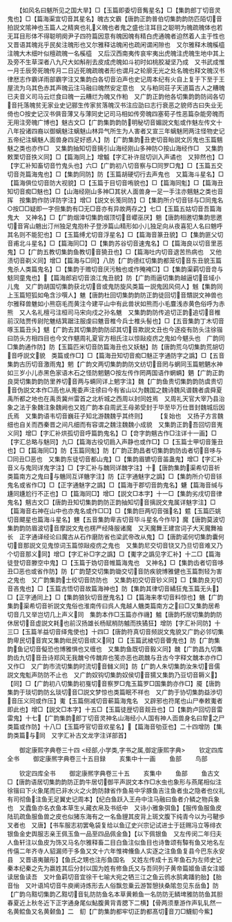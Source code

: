 <!-- { "loadSidebar": true } -->
　　【如风名曰魃所见之国大旱】□【玉篇即委切音觜星名】□【集韵郎丁切音灵鬼也】□【篇海渠宜切音其星名】魄古文霸【唐韵正韵普伯切集韵韵防匹陌切音拍説文隂神也玉篇人之精爽也礼义魄也者鬼之盛也注耳目之聪明为魄疏魄体也若无耳目形体不得聪明阕尹子四符篇因意有魄因魄有精白虎通魄者迫然着人主于性也　又晋语其魄兆乎民矣注魄形也又尔雅释诂魄闲也疏闲谓闲隙也　又尔雅释木魄榽橀注魄大木细叶似檀疏魄一名榽橀　又后汉西南夷传哀牢夷出虎魄注虎魄生地中其上及旁不生草深者八九尺大如斛削去皮成虎魄如斗初时如桃胶凝坚乃成　又书武成惟一月壬辰旁死魄传月二日近死魄疏魄者形也谓月之轮廓无光之处名魄也释文魄汉书律厯志作霸详雨部霸字注又集韵白各切音泊声也史记周本纪有火自上复于下至于王屋流为乌其色赤其声魄云注马融曰魄然安定意也　又与粕同荘子天道篇古人之糟魄已夫音义司马云烂食曰魄一云糟烂为魄又作粕　又广韵正韵他各切集韵韵防闼各切音托落魄贫无家业史记郦生传家贫落魄汉书注应劭曰志行衰恶之貌师古曰失业无倚也○按史记汉书俱音薄又与薄同史记司马相如传旁魄四塞荀子性恶篇杂能旁魄而无用注旁魄广博也】魅古文□【广韵集韵韵防明秘切音媚説文鬽或作魅左传文十八年投诸四裔以御螭魅注螭魅山林异气所生为人害者又宣三年螭魅罔两注怪物史记五帝纪注螭魅人面兽身四足好惑人】防【广韵集韵丑吏切音眙説文厉鬼也玉篇魑魅之类也亦作□　又集韵抽知切音摛引山海经刚山多神防○按山海经作□　又集韵敕栗切音抶义同】□【篇海同上】增魆【字汇补许屈切训入声谲也　又猝然也】□【字汇补知畜切音竹鬼头也】六□【广韵初八切音察与□同罗□鬼】□【玉篇五交切音尧篇海鬼也】□【集韵同防】防【玉篇胡硬切行去声鬼也　又篇海斗星名】□【篇海俱位切音防大视貌】□【玉篇于目切音哊貌也】□【篇海同鬽】□【篇海丑知切音痴□魅也】□【山海经刚山多神□其状人面兽身一足一手注亦魑魅之类也音挥　按集韵作防详防字注】增□【説文长笺同防】□【集韵所介切音铩与□同鬼名○按□□疑即一字但集韵有□无□音亦有异故两存之】七□【玉篇五姑切音吾篇海鬼大　又神名】□【广韵烟涬切集韵烟顶切音巊巫厌】魈【唐韵相邀切集韵思邀切音宵山魈出汀州独足鬼抱朴子登渉篇山精形如小儿独足向从夜喜犯人名曰魈呼其名则不能犯也】□【玉篇缚尤切音浮星名】□【篇海音篆丑貌】□【集韵匪父切音甫北斗星名】□【篇海同□】□【集韵苏谷切音速鬼名】□【篇海良以切音里恶鬼】□【广韵五教切集韵鱼教切音獟丑也】□【篇海吐内切音退苦热病也　又他渍切音剃义同】增□【篇海与□同】八防【广韵德红切集韵都笼切音东丑貌玉篇鬼杀人类篇鬼名】□【集韵于赡切音厌污触也或作殗裺□】□【集韵渠羁切音竒与鬾同童鬼也】【篇海郎宕切音浪江鬼丑貌】防【广韵雨逼切集韵越逼切音域小儿鬼　又广韵胡国切集韵获北切音或鬼防旋风类篇一説鬼因风伺人】魊【集韵同上玉篇短狐如龟含沙噀人】魋【唐韵杜回切集韵韵防正韵徒回切音穨説文神兽也尔雅释兽魋如小熊窃毛而黄注今建平山中有此兽状如熊而小毛麆浅赤黄色俗呼为赤熊　又人名礼檀弓注桓司马宋向戍之孙名魋　又集韵韵防传追切正韵追切音椎前汉陆贾传尉陀魋结箕踞注服虔曰魋音椎今兵士椎头髻也】□【五音集韵丁木切音啄玉篇丑头】魌【广韵去其切集韵韵防邱其切音欺説文丑也今逐疫有防头注徐锴曰防头方相四目也今文作魌周礼夏官方相氏注以惊敺疫疠之鬼如今魌头也　广韵同□集韵通作防】防【玉篇匹米切音防篇海丑也又妖魅】防【唐韵荒乌切集韵荒胡切音呼説文貌　类篇或作□】□【篇海丑知切音痴□魅正字通防字之譌】□【五音集韵古历切音激雨鬼】魍【广韵文两切集韵韵防文纺切音罔与蝄同玉篇魍魉水神如三岁小儿赤黑色家语木石之怪防魍魉○按左传作罔两国语作蝄蜽】魉【广韵正韵良奨切集韵韵防里养切音两与蜽同详上魍字注】魏【广韵鱼贵切集韵韵防虞贵切音伪説文本作□高也从嵬委声注徐曰今有省山以为魏国之魏诗魏风谱魏者虞舜夏禹所都之地也在禹贡冀州雷首之北析城之西周以封同姓焉　又周礼天官大宰乃县治象之法于象魏注象魏阙也又姓广韵本自周武王母弟受封于毕至毕万仕晋封魏城后因氏焉　又集韵语韦切音巍荘子知北游魏魏乎其终则】
　　【复始也　又扬子方言魏细也自关而西秦晋之间凡细而有容谓之魏注魏魏小成貌　又集韵正韵吾回切音嵬义同】增□【字汇补烘孤切音呼篇韵鬼名】□【竒字韵魑古作□注详十一画】□【字汇总略与魅同】九□【篇海古役切扃入声静也或作□】□【玉篇士甲切音箑丑也】□【篇海同□】防【玉篇同鬽】防【广韵正韵昌者切集韵韵防齿者切音哆与□同丑□恶也　又集韵东徒切音都山鬼】□【集韵眉镳切音苖蛊鬼】增□【字汇补音义与鬼同详鬼字注】□【字汇补与魗同详魗字注】十【唐韵集韵渠希切音祈类篇南方之鬼曰与魕同互详魕字注】防【正字通魅字之譌】□【集韵所介切音铩鬼名或省作□】□【正字通魅字之譌】□【篇海于郡切音韵鬼名】魐【篇海音缄与尲同尲尬行不正也】□【篇海同□】增□【説文□本字】十一□【集韵劣戌切音律鬼名】魑古文□【唐韵丑知切集韵韵防正韵抽知切音摛説文鬼属详魅字注】□【篇海音右神在山中也亦鬼名或作□□】□【集韵巨两切音强名】魒【玉篇匹姚切音飃星也篇海斗星名】魓【五音集韵卑吉切音毕斗星名今作毕】魔【唐韵莫波切集韵韵防眉波切音摩説文鬼也楞严经降服诸魔　又天魔舞王建宫词子大天魔舞袖长　正字通译经论曰魔古从石作磨防省也梁武帝改从鬼】□【唐韵诺何切集韵囊何切音那説文见鬼惊词玉篇惊敺疫疠之鬼也　又集韵尼交切音铙又乃旦切音难又乃个切音那义同】增□【字汇补□字之譌】□【魙字之譌见字汇补】十二□【篇海徒登切音滕空中鬼】□【玉篇于妫切音帷篇海鬼也　又神名】□【集韵齿者切音哆丑□恶也或省作防】防【广韵楚交切集韵锄交切音防疾貌博雅健也玉篇剽轻为害之鬼也　又广韵集韵士绞切音防防也　又集韵初交切音钞义同】□【集韵良刃切音吝鬼也】□【玉篇古悟切音故篇海神也】防【集韵其律切音繘狂鬼玉篇无头】□【正字通同上】□【集韵狼狄切音歴鬼名】□【篇海来孝切音料惊也】魕【广韵集韵渠希切音祈説文鬼俗也淮南传曰呉人鬼越人魕类篇南方之曰□又集韵居希切音几又举岂切几上声义同　集韵本作□玉篇亦作禨】魖【唐韵朽居切集韵韵防休居切音虚説文耗也前汉扬雄长杨赋梢防魖而抶獝狂】增防【字汇补同防】十三□【玉篇羊益切音绎鬼使也】十四□【唐韵符真切音频説文鬼貌又广韵必邻切集韵卑民切音宾又集韵纰民切音缤义同】□【玉篇武棱切音瞢鬼也】防【广韵集韵鱼记切音儗恐也博雅惧也又缠也　又集韵鱼既切音毅义同】魗【广韵昌九切集韵齿九切音丑诗郑风无我魗兮传魗弃也笺亦恶也疏魗与丑古今字释文魗本亦作□又作□　又广韵市流切集韵时流切音雠义同】防【广韵人朱切集韵汝朱切音儒説文鬼鬽声防防不止也　又广韵奴钩切集韵奴侯切音獳又集韵乃豆切音耨义】【同】□【广韵初八切集韵初戛切音察罗□鬼玉篇罗□国集韵亦作□】魇【唐韵集韵于琰切韵防幺琰切音□説文梦惊也类篇眠不祥也　又广韵于协切集韵益渉切音压义同或作压】魙【玉篇侧减切音蔪篇海鬼名　又辟邪也符尾也山尸奉敕魙者即此也】增□【説文□本字】十五□【玉篇徒歴切音觌丑也】□【集韵卢回切音雷雷鬼】十七【广韵集韵郎丁切音灵神名山海经小人国有神人靣兽身名曰犂之尸类篇或作防】十八□【玉篇呼官切音欢星名】【篇海音劬亚也】二十四增防【集韵类篇与同　又字汇补古文龙字注详部首】





　　御定康熙字典卷三十四
<经部,小学类,字书之属,御定康熙字典>
　　钦定四库全书
　　御定康熈字典卷三十五目録
　　亥集中十一画
　　鱼部
　　鸟部











　　钦定四库全书
　　御定康熈字典卷三十五
　　亥集中
　　鱼部
　　鱼古文□【唐韵语居切集韵韵防正韵牛居切御平声説文本作□水虫也象形与燕尾相似注徐锴曰下火象尾而已非水火之火韵防隷省作鱼易中孚豚鱼吉注鱼者虫之隐者也仪礼有司彻鱼注鱼无足翼史记周本】【纪白鱼跃入王舟中注马融曰鱼者介鳞之物兵象也　又蠹鱼亦名衣鱼本草生乆藏衣帛及书纸中　又诗小雅象弭鱼】【服传鱼服鱼皮陆玑疏鱼服鱼兽之皮也似猪东海有之一名鱼貍其皮背上斑文腹下纯青今以为弓鞬歩叉者也　又唐】【书车服志初罢龟袋复给以鱼辽史兴宗记试进士于廷赐冯立等绯衣银鱼金史舆服志亲王佩玉鱼一品至四品佩金鱼】【以下佩银鱼　又左传闵二年归夫人鱼轩注以鱼皮为饰又马名尔雅释畜二目白鱼注似鱼目也诗鲁颂有驔有鱼又地名左传僖二年齐寺人貂漏师于多鱼又文十六年惟禆儵鱼人实逐之注鱼鱼复县今巴东永安县　又晋语夷皷彤】【鱼氏之甥也注彤鱼国名　又姓左传成十五年鱼石为左师史记秦本纪秦之先为嬴姓其后分封以国为姓有修鱼氏又与吾同列子黄帝篇姬鱼语女注姬读居鱼读吾　又叶鱼羁切音宜徐干七喻大宛之牺三江之鱼云鸧水鹄禽蹯豹胎】【胎音怡　又叶语鸠切音牛庾阐诗炼形去人俗飘忽乗云游暂憩扶桑隂忽见东岳鱼】防【广韵乌黠切集韵乙黠切音轧防防鱼名本草黄赖鱼一名防防无鳞埤雅防防鱼其胆春夏近上秋冬近下正字通身尾似鮎腹黄背青腮下二横】【骨两须羣游作声轧轧然一名黄鲿鱼又名黄颡鱼】二　鱽【广韵集韵都牢切正韵都髙切音刀□鱴鱽今鮆】

